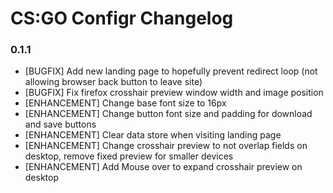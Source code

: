 # CS:GO Configr Changelog

### 0.1.1

* [BUGFIX] Add new landing page to hopefully prevent redirect loop (not allowing browser back button to leave site)
* [BUGFIX] Fix firefox crosshair preview window width and image position
* [ENHANCEMENT] Change base font size to 16px
* [ENHANCEMENT] Change button font size and padding for download and save buttons
* [ENHANCEMENT] Clear data store when visiting landing page
* [ENHANCEMENT] Change crosshair preview to not overlap fields on desktop, remove fixed preview for smaller devices
* [ENHANCEMENT] Add Mouse over to expand crosshair preview on desktop
